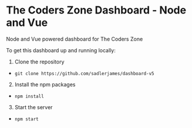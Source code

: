 # The Coders Zone Dashboard - Node and Vue
Node and Vue powered dashboard for The Coders Zone

To get this dashboard up and running locally:
1. Clone the repository 
- `git clone https://github.com/sadlerjames/dashboard-v5`
2. Install the npm packages
- `npm install`
3. Start the server
- `npm start`
